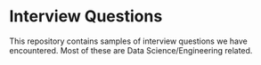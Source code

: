 # Interview Questions
This repository contains samples of interview questions we have encountered. Most of these are Data Science/Engineering related. 
